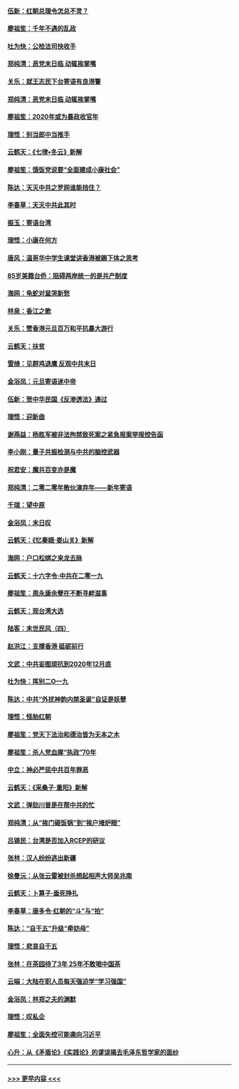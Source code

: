 #### [伍新：红朝总理令怎总不灵？](../pages/nsc993/n11770813.md?t=01070022) 
#### [廖祖笙：千年不遇的乱政](../pages/nsc993/n11770373.md?t=01070022) 
#### [吐为快：公检法司快收手](../pages/nsc993/n11770359.md?t=01070022) 
#### [郑纯清：恶党末日临 动辄挨掌嘴](../pages/nsc993/n11769912.md?t=01070022) 
#### [关乐：就王志民下台寄语有良港警](../pages/nsc993/n11769903.md?t=01070022) 
#### [郑纯清：恶党末日临 动辄挨掌嘴](../pages/nsc993/n11769356.md?t=01070022) 
#### [廖祖笙：2020年或为暴政收官年](../pages/nsc993/n11768216.md?t=01070022) 
#### [理悟：别当郎中当推手](../pages/nsc993/n11768243.md?t=01070022) 
#### [云鹤天：《七律▪冬云》新解](../pages/nsc993/n11768204.md?t=01070022) 
#### [廖祖笙：饿饭党说要“全面建成小康社会”](../pages/nsc993/n11767482.md?t=01070022) 
#### [陈达：天灭中共之罗网谁能挡住？](../pages/nsc993/n11767465.md?t=01070022) 
#### [李春草：天灭中共此其时](../pages/nsc993/n11767452.md?t=01070022) 
#### [振玉：寄语台湾](../pages/nsc993/n11767432.md?t=01070022) 
#### [理悟：小康在何方](../pages/nsc993/n11767394.md?t=01070022) 
#### [唐风：温哥华中学生课堂讲香港被踢下体之思考](../pages/nsc993/n11766848.md?t=01070022) 
#### [85岁美籍台侨：阻碍两岸统一的是共产制度](../pages/nsc993/n11765043.md?t=01070022) 
#### [海网：龟蛇对鼠哭新愁](../pages/nsc993/n11764895.md?t=01070022) 
#### [林泉：香江之歌](../pages/nsc993/n11764415.md?t=01070022) 
#### [关乐：赞香港元旦百万和平抗暴大游行](../pages/nsc993/n11764382.md?t=01070022) 
#### [云鹤天：扶贫](../pages/nsc993/n11764245.md?t=01070022) 
#### [雪绮：见群鸡退鹰  反观中共末日](../pages/nsc993/n11762112.md?t=01070022) 
#### [金浴凤：元旦寄语迷中帝](../pages/nsc993/n11761788.md?t=01070022) 
#### [伍新：贺中华民国《反渗透法》通过](../pages/nsc993/n11761994.md?t=01070022) 
#### [理悟：迎新曲](../pages/nsc993/n11761152.md?t=01070022) 
#### [谢燕益：杨胜军被非法拘禁致死案之紧急报案举报控告函](../pages/nsc993/n11756134.md?t=01070022) 
#### [李小刚：量子共振检测与中共的脑控武器](../pages/nsc993/n11754518.md?t=01070022) 
#### [祝君安：魔共百变亦是魔](../pages/nsc993/n11754469.md?t=01070022) 
#### [郑纯清：二零二零年散伙演弃年——新年寄语](../pages/nsc993/n11754195.md?t=01070022) 
#### [千瑞：望中原](../pages/nsc993/n11754159.md?t=01070022) 
#### [金浴凤：末日叹](../pages/nsc993/n11752359.md?t=01070022) 
#### [云鹤天：《忆秦娥‧娄山关》新解](../pages/nsc993/n11752348.md?t=01070022) 
#### [海网：户口松绑之来龙去脉](../pages/nsc993/n11752328.md?t=01070022) 
#### [云鹤天：十六字令‧中共在二零一九](../pages/nsc993/n11752305.md?t=01070022) 
#### [廖祖笙：周永康余孽在不断寻衅滋事](../pages/nsc993/n11751013.md?t=01070022) 
#### [云鹤天：观台湾大选](../pages/nsc993/n11751007.md?t=01070022) 
#### [陆客：末世民风（四）](../pages/nsc993/n11749203.md?t=01070022) 
#### [赵洪江：支撑香港 砥砺前行](../pages/nsc993/n11748482.md?t=01070022) 
#### [文武：中共妄图顽抗到2020年12月底](../pages/nsc993/n11748446.md?t=01070022) 
#### [吐为快：挥别二O一九](../pages/nsc993/n11748411.md?t=01070022) 
#### [陈达：中共“外扰神韵内禁圣诞”自证是妖孽](../pages/nsc993/n11748226.md?t=01070022) 
#### [理悟：怪胎红朝](../pages/nsc993/n11748206.md?t=01070022) 
#### [廖祖笙：党天下法治和德治皆为无本之木](../pages/nsc993/n11748135.md?t=01070022) 
#### [廖祖笙：杀人党血腥“执政”70年](../pages/nsc993/n11745144.md?t=01070022) 
#### [中立：神必严惩中共百年罪恶](../pages/nsc993/n11744970.md?t=01070022) 
#### [云鹤天：《采桑子‧重阳》新解](../pages/nsc993/n11744948.md?t=01070022) 
#### [文武：弹劾川普是在帮中共的忙](../pages/nsc993/n11744758.md?t=01070022) 
#### [郑纯清：从“挨门砸饭锅”到“挨户堵炉眼”](../pages/nsc993/n11744745.md?t=01070022) 
#### [吕锡民：台湾是否加入RCEP的研议](../pages/nsc993/n11744701.md?t=01070022) 
#### [张林：汉人纷纷逃出新疆](../pages/nsc993/n11743530.md?t=01070022) 
#### [徐曼沅：从张云雷被封杀想起相声大师吴兆南](../pages/nsc993/n11741816.md?t=01070022) 
#### [云鹤天：卜算子‧垂死挣扎](../pages/nsc993/n11739956.md?t=01070022) 
#### [李春草：唐多令‧红朝的“斗”与“拍”](../pages/nsc993/n11739830.md?t=01070022) 
#### [陈达：“自干五”升级“牵妨母”](../pages/nsc993/n11739724.md?t=01070022) 
#### [理悟：悲哀自干五](../pages/nsc993/n11739547.md?t=01070022) 
#### [张林：在茶园待了3年 25年不敢喝中国茶](../pages/nsc993/n11739240.md?t=01070022) 
#### [云端：大陆在职人员每天强迫学“学习强国”](../pages/nsc993/n11738735.md?t=01070022) 
#### [金浴凤：林郑之夫的渊默](../pages/nsc993/n11737735.md?t=01070022) 
#### [理悟：叹私企](../pages/nsc993/n11737715.md?t=01070022) 
#### [廖祖笙：全面失控可能袭向习近平](../pages/nsc993/n11737704.md?t=01070022) 
#### [心升：从《矛盾论》《实践论》的谬误揭去毛泽东哲学家的面纱](../pages/nsc993/n11736962.md?t=01070022) 

----
#### [ >>> 更早内容 <<< ](../indexes/nsc993-earlier.md)
